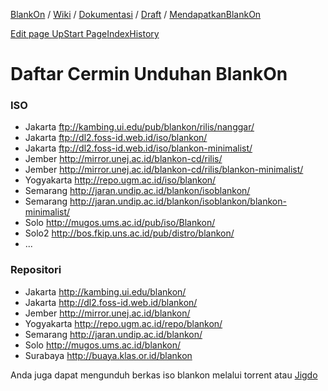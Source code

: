 
      
      
 <a title="View WikiStart" href="http://dev.blankonlinux.or.id">BlankOn</a> <span class="divider"> / </span></li>
 <a title="View WikiStart" href="/wiki">Wiki</a> <span class="divider"> / </span></li>
 <a href="/wiki/Dokumentasi" title="View Dokumentasi">Dokumentasi</a> <span class="divider"> / </span></li>
 <a href="/wiki/Dokumentasi/Draft" title="View Dokumentasi/Draft">Draft</a><span class="divider"> / </span></li>
 <a href="/wiki/Dokumentasi/Draft/MendapatkanBlankOn" title="View Dokumentasi/Draft/MendapatkanBlankOn">MendapatkanBlankOn</a></li>
</ul>

 <div id="ctxtnav" class="btn-group pull-right">
 <a class="btn" href="/wiki/Dokumentasi/Draft/MendapatkanBlankOn?action=edit">Edit page
 </a>
 <a href="/wiki/Dokumentasi/Draft" class="btn">Up</a><a href="/wiki/WikiStart" class="btn">Start Page</a><a href="/wiki/TitleIndex" class="btn">Index</a><a href="/wiki/Dokumentasi/Draft/MendapatkanBlankOn?action=history" class="btn">History</a>
 </div>
 <div id="content" class="wiki">
 <div class="wikipage searchable">

<h1>Daftar Cermin Unduhan BlankOn</h1>
        
</li></ul><h3 id="ISO">ISO</h3>      
<ul><li>Jakarta <a class="ext-link" href="ftp://kambing.ui.edu/pub/blankon/rilis/nanggar/"><span class="icon">​</span>ftp://kambing.ui.edu/pub/blankon/rilis/nanggar/</a>
</li><li>Jakarta <a class="ext-link" href="ftp://dl2.foss-id.web.id/iso/blankon/"><span class="icon">​</span>ftp://dl2.foss-id.web.id/iso/blankon/</a>
</li><li>Jakarta <a class="ext-link" href="ftp://dl2.foss-id.web.id/iso/blankon-minimalist/"><span class="icon">​</span>ftp://dl2.foss-id.web.id/iso/blankon-minimalist/</a>
</li><li>Jember <a class="ext-link" href="http://mirror.unej.ac.id/blankon-cd/rilis/"><span class="icon">​</span>http://mirror.unej.ac.id/blankon-cd/rilis/</a>
</li><li>Jember <a class="ext-link" href="http://mirror.unej.ac.id/blankon-cd/rilis/blankon-minimalist/"><span class="icon">​</span>http://mirror.unej.ac.id/blankon-cd/rilis/blankon-minimalist/</a>
</li><li>Yogyakarta <a class="ext-link" href="http://repo.ugm.ac.id/iso/blankon/"><span class="icon">​</span>http://repo.ugm.ac.id/iso/blankon/</a>
</li><li>Semarang <a class="ext-link" href="http://jaran.undip.ac.id/blankon/isoblankon/"><span class="icon">​</span>http://jaran.undip.ac.id/blankon/isoblankon/</a>
</li><li>Semarang <a class="ext-link" href="http://jaran.undip.ac.id/blankon/isoblankon/blankon-minimalist/"><span class="icon">​</span>http://jaran.undip.ac.id/blankon/isoblankon/blankon-minimalist/</a>
</li><li>Solo <a class="ext-link" href="http://mugos.ums.ac.id/pub/iso/Blankon/"><span class="icon">​</span>http://mugos.ums.ac.id/pub/iso/Blankon/</a>
</li><li>Solo2 <a class="ext-link" href="http://bos.fkip.uns.ac.id/pub/distro/blankon/"><span class="icon">​</span>http://bos.fkip.uns.ac.id/pub/distro/blankon/</a>
</li><li>... 
</li></ul><h3 id="Repositori">Repositori</h3>
<ul><li>Jakarta <a class="ext-link" href="http://kambing.ui.edu/blankon/"><span class="icon">​</span>http://kambing.ui.edu/blankon/</a>
</li><li>Jakarta <a class="ext-link" href="http://dl2.foss-id.web.id/blankon/"><span class="icon">​</span>http://dl2.foss-id.web.id/blankon/</a>
</li><li>Jember <a class="ext-link" href="http://mirror.unej.ac.id/blankon/"><span class="icon">​</span>http://mirror.unej.ac.id/blankon/</a>
</li><li>Yogyakarta <a class="ext-link" href="http://repo.ugm.ac.id/repo/blankon/"><span class="icon">​</span>http://repo.ugm.ac.id/repo/blankon/</a>
</li><li>Semarang <a class="ext-link" href="http://jaran.undip.ac.id/blankon/"><span class="icon">​</span>http://jaran.undip.ac.id/blankon/</a>
</li><li>Solo <a class="ext-link" href="http://mugos.ums.ac.id/blankon/"><span class="icon">​</span>http://mugos.ums.ac.id/blankon/</a>
</li><li>Surabaya <a class="ext-link" href="http://buaya.klas.or.id/blankon"><span class="icon">​</span>http://buaya.klas.or.id/blankon</a> 
</li></ul><p>
Anda juga dapat mengunduh berkas iso blankon melalui torrent atau <a class="wiki" href="/wiki/Infrastruktur/Jigdo">Jigdo</a>
</p>
</div>
          
         
